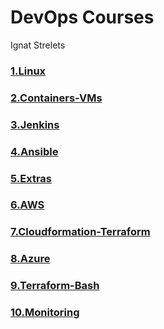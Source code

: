# DevOps Courses
Ignat Strelets

### [1.Linux](1.Linux)
### [2.Containers-VMs](2.Containers-VMs)
### [3.Jenkins](3.Jenkins%2Fjenkins)
### [4.Ansible](4.Ansible%2Fansible-elk)
### [5.Extras](5.Extras)
### [6.AWS](6.AWS)
### [7.Cloudformation-Terraform](7.Cloudformation-Terraform)
### [8.Azure](8.Azure)
### [9.Terraform-Bash](9.Terraform-Bash)
### [10.Monitoring](10.Monitoring)